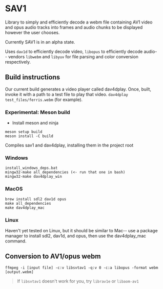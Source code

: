 # SAV1

Library to simply and efficiently decode a webm file containing AV1 video and opus audio tracks into frames and audio chunks to be displayed however the user chooses.

Currently SAV1 is in an alpha state.

Uses `dav1d` to efficiently decode video, `libopus` to efficiently decode audio-- vendors `libwebm` and `libyuv` for file parsing and color conversion respectively.

## Build instructions
Our current build generates a video player called dav4dplay. Once, built, invoke it with a path to a test file to play that video. `dav4dplay test_files/ferris.webm` (for example).

### Experimental: Meson build
* Install meson and ninja
```
meson setup build
meson install -C build
```
Compiles sav1 and dav4dplay, installing them in the project root

### Windows
```
install_windows_deps.bat
mingw32-make all_dependencies (<- run that one in bash)
mingw32-make dav4dplay_win
```

### MacOS
```
brew install sdl2 dav1d opus
make all_dependencies
make dav4dplay_mac
```

### Linux
Haven't yet tested on Linux, but it should be similar to Mac-- use a package manager to install sdl2, dav1d, and opus, then use the dav4dplay_mac command.

## Conversion to AV1/opus webm

`ffmpeg -i [input file] -c:v libsvtav1 -q:v 0 -c:a libopus -format webm [output.webm]`

> If `libsvtav1` doesn't work for you, try `librav1e` or `libaom-av1`

